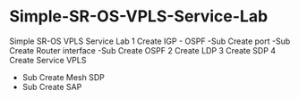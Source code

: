 # Simple-SR-OS-VPLS-Service-Lab
Simple SR-OS VPLS Service Lab
1 Create IGP - OSPF
  -Sub Create port 
  -Sub Create Router interface
  -Sub Create OSPF
2 Create  LDP
3 Create SDP
4 Create Service VPLS 
   - Sub Create Mesh SDP
   - Sub Create SAP
